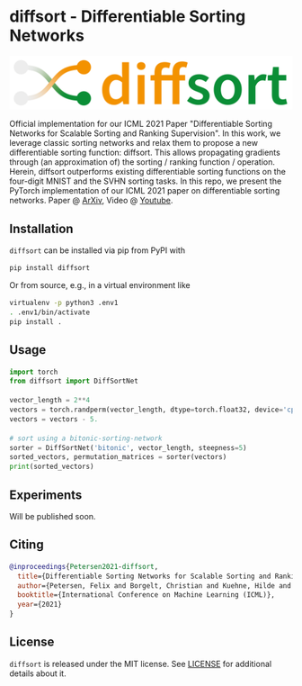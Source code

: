 # diffsort - Differentiable Sorting Networks

![diffsort_logo](diffsort_logo.png)

Official implementation for our ICML 2021 Paper "Differentiable Sorting Networks for Scalable Sorting and Ranking Supervision".
In this work, we leverage classic sorting networks and relax them to propose a new differentiable sorting function: diffsort.
This allows propagating gradients through (an approximation of) the sorting / ranking function / operation.
Herein, diffsort outperforms existing differentiable sorting functions on the four-digit MNIST and the SVHN sorting tasks.
In this repo, we present the PyTorch implementation of our ICML 2021 paper on differentiable sorting networks.
Paper @ [ArXiv](https://arxiv.org/pdf/2105.04019.pdf),
Video @ [Youtube](https://www.youtube.com/watch?v=38dvqdYEs1o).

## Installation

`diffsort` can be installed via pip from PyPI with
```bash
pip install diffsort
```

Or from source, e.g., in a virtual environment like
```bash
virtualenv -p python3 .env1
. .env1/bin/activate
pip install .
```

## Usage

```python
import torch
from diffsort import DiffSortNet

vector_length = 2**4
vectors = torch.randperm(vector_length, dtype=torch.float32, device='cpu', requires_grad=True).view(1, -1)
vectors = vectors - 5.

# sort using a bitonic-sorting-network
sorter = DiffSortNet('bitonic', vector_length, steepness=5)
sorted_vectors, permutation_matrices = sorter(vectors)
print(sorted_vectors)
```

## Experiments

Will be published soon.

## Citing

```bibtex
@inproceedings{Petersen2021-diffsort,
  title={Differentiable Sorting Networks for Scalable Sorting and Ranking Supervision},
  author={Petersen, Felix and Borgelt, Christian and Kuehne, Hilde and Deussen, Oliver},
  booktitle={International Conference on Machine Learning (ICML)},
  year={2021}
}
```

## License

`diffsort` is released under the MIT license. See [LICENSE](LICENSE) for additional details about it.

